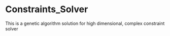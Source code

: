 # Constraints_Solver
This is a genetic algorithm solution for high dimensional, complex constraint solver
